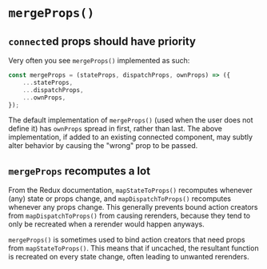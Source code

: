 # `mergeProps()`

## `connect`ed props should have priority

Very often you see `mergeProps()` implemented as such:

```javascript
const mergeProps = (stateProps, dispatchProps, ownProps) => ({
	...stateProps,
	...dispatchProps,
	...ownProps,
});
```

The default implementation of `mergeProps()` (used when the user does not define it) has `ownProps` spread in first, rather than last. The above implementation, if added to an existing connected component, may subtly alter behavior by causing the "wrong" prop to be passed.

## `mergeProps` recomputes a lot

From the Redux documentation, `mapStateToProps()` recomputes whenever (any) state or props change, and `mapDispatchToProps()` recomputes whenever any props change. This generally prevents bound action creators from `mapDispatchToProps()` from causing rerenders, because they tend to only be recreated when a rerender would happen anyways.

`mergeProps()` is sometimes used to bind action creators that need props from `mapStateToProps()`. This means that if uncached, the resultant function is recreated on every state change, often leading to unwanted rerenders.